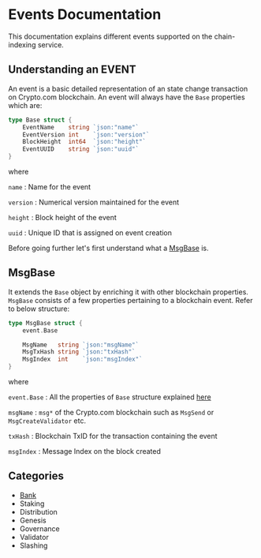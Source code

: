 # Events Documentation
This documentation explains different events supported on the chain-indexing service.

## Understanding an EVENT
 An event is a basic detailed representation of an state change transaction on Crypto.com blockchain. An event will always have the `Base` properties which are:
```go
type Base struct {
	EventName    string `json:"name"`
	EventVersion int    `json:"version"`
	BlockHeight  int64  `json:"height"`
	EventUUID    string `json:"uuid"`
}
```
where 

`name` : Name for the event

`version` : Numerical version maintained for the event

`height` : Block height of the event

`uuid` : Unique ID that is assigned on event creation

Before going further let's first understand what a [MsgBase](./README.md#MsgBase) is.

## MsgBase
It extends the `Base` object by enriching it with other blockchain properties. `MsgBase` consists of a few properties pertaining to a blockchain event. Refer to below structure:

```go
type MsgBase struct {
	event.Base

	MsgName   string `json:"msgName"`
	MsgTxHash string `json:"txHash"`
	MsgIndex  int    `json:"msgIndex"`
}
```
where 

`event.Base` : All the properties of `Base` structure explained [here](./README.md#Understanding-an-EVENT)

`msgName` : `msg*` of the Crypto.com blockchain such as `MsgSend` or `MsgCreateValidator` etc.

`txHash` : Blockchain TxID for the transaction containing the event

`msgIndex` : Message Index on the block created


## Categories
- [Bank](./bank)
- Staking
- Distribution
- Genesis
- Governance
- Validator
- Slashing
